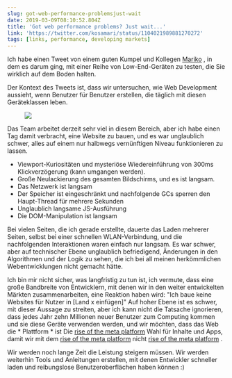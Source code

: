```yaml
---
slug: got-web-performance-problemsjust-wait
date: 2019-03-09T08:10:52.804Z
title: 'Got web performance problems? Just wait...'
link: 'https://twitter.com/kosamari/status/1104021989881270272'
tags: [links, performance, developing markets]
---
```

Ich habe einen Tweet von einem guten Kumpel und Kollegen [Mariko](https://twitter.com/kosamari) , in dem es darum ging, mit einer Reihe von Low-End-Geräten zu testen, die Sie wirklich auf dem Boden halten.

Der Kontext des Tweets ist, dass wir untersuchen, wie Web Development aussieht, wenn Benutzer für Benutzer erstellen, die täglich mit diesen Geräteklassen leben.

<figure>
  <img src="/images/2019-03-09-got-web-performance-problemsjust-wait.jpeg">
</figure>

Das Team arbeitet derzeit sehr viel in diesem Bereich, aber ich habe einen Tag damit verbracht, eine Website zu bauen, und es war unglaublich schwer, alles auf einem nur halbwegs vernünftigen Niveau funktionieren zu lassen.

* Viewport-Kuriositäten und mysteriöse Wiedereinführung von 300ms Klickverzögerung (kann umgangen werden).
* Große Neulackierung des gesamten Bildschirms, und es ist langsam.
* Das Netzwerk ist langsam
* Der Speicher ist eingeschränkt und nachfolgende GCs sperren den Haupt-Thread für mehrere Sekunden
* Unglaublich langsame JS-Ausführung
* Die DOM-Manipulation ist langsam

Bei vielen Seiten, die ich gerade erstellte, dauerte das Laden mehrerer Seiten, selbst bei einer schnellen WLAN-Verbindung, und die nachfolgenden Interaktionen waren einfach nur langsam. Es war schwer, aber auf technischer Ebene unglaublich befriedigend, Änderungen in den Algorithmen und der Logik zu sehen, die ich bei all meinen herkömmlichen Webentwicklungen nicht gemacht hätte.

Ich bin mir nicht sicher, was langfristig zu tun ist, ich vermute, dass eine große Bandbreite von Entwicklern, mit denen wir in den weiter entwickelten Märkten zusammenarbeiten, eine Reaktion haben wird: &quot;Ich baue keine Websites für Nutzer in [Land x einfügen]&quot; Auf hoher Ebene ist es schwer, mit dieser Aussage zu streiten, aber ich kann nicht die Tatsache ignorieren, dass jedes Jahr zehn Millionen neuer Benutzer zum Computing kommen und sie diese Geräte verwenden werden, und wir möchten, dass das Web die * Plattform * ist Die [rise of the meta platform](https://paul.kinlan.me/rise-of-the-meta-platforms/) Wahl für Inhalte und Apps, damit wir mit dem [rise of the meta platform](https://paul.kinlan.me/rise-of-the-meta-platforms/) nicht [rise of the meta platform](https://paul.kinlan.me/rise-of-the-meta-platforms/) .

Wir werden noch lange Zeit die Leistung steigern müssen. Wir werden weiterhin Tools und Anleitungen erstellen, mit denen Entwickler schneller laden und reibungslose Benutzeroberflächen haben können :)
